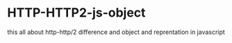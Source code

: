 # HTTP-HTTP2-js-object
this all about http-http/2 difference and object and reprentation in javascript
  
